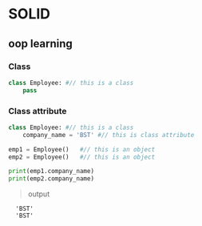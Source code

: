 # SOLID
## oop learning

### **Class**
```python
class Employee: #// this is a class
    pass
```

### **Class attribute**
```python
class Employee: #// this is a class
    company_name = 'BST' #// this is class attribute

emp1 = Employee()   #// this is an object
emp2 = Employee()   #// this is an object

print(emp1.company_name)
print(emp2.company_name)
```
> output
```
  'BST'
  'BST'
```
